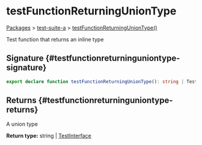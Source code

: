 # testFunctionReturningUnionType

[Packages](./) &gt; [test-suite-a](./test-suite-a/) &gt; [testFunctionReturningUnionType()](./test-suite-a/testfunctionreturninguniontype-function)

Test function that returns an inline type

## Signature {#testfunctionreturninguniontype-signature}

```typescript
export declare function testFunctionReturningUnionType(): string | TestInterface;
```

## Returns {#testfunctionreturninguniontype-returns}

A union type

**Return type:** string \| [TestInterface](./test-suite-a/testinterface-interface/)
